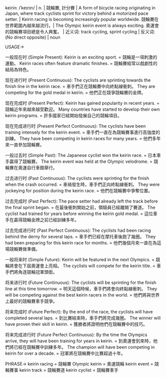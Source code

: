 keirin: /ˈkeɪrɪn/ | n. | 競輪賽, 計分賽 | A form of bicycle racing originating in Japan, where track cyclists sprint for victory behind a motorized pace setter. | Keirin racing is becoming increasingly popular worldwide. 競輪賽在世界範圍內越來越流行。|  The Olympic keirin event is always exciting. 奧運會的競輪賽項目總是令人興奮。 | 近义词: track cycling, sprint cycling | 反义词:  (No direct opposite) | noun


USAGE->

一般现在时 (Simple Present):
Keirin is an exciting sport. = 競輪是一項刺激的運動。
Keirin races often feature dramatic finishes. = 競輪賽經常以戲劇性的結局為特色。

现在进行时 (Present Continuous):
The cyclists are sprinting towards the finish line in the keirin race. = 車手們正在競輪賽中向終點線衝刺。
They are competing for the gold medal in keirin. = 他們正在競爭競輪賽的金牌。

现在完成时 (Present Perfect):
Keirin has gained popularity in recent years. = 競輪近年來越來越受歡迎。
Many countries have started to develop their own keirin programs. = 許多國家已經開始發展自己的競輪項目。

现在完成进行时 (Present Perfect Continuous):
The cyclists have been training intensely for the keirin event. = 車手們一直在為競輪賽事進行高強度的訓練。
They have been competing in keirin races for many years. = 他們多年來一直參加競輪賽。

一般过去时 (Simple Past):
The Japanese cyclist won the keirin race. = 日本車手贏得了競輪賽。
The keirin event was held at the Olympic velodrome. = 競輪賽在奧運自行車館舉行。

过去进行时 (Past Continuous):
The cyclists were sprinting for the finish when the crash occurred. = 車禍發生時，車手們正向終點線衝刺。
They were jockeying for position during the keirin race. = 他們在競輪賽中爭奪位置。

过去完成时 (Past Perfect):
The pace setter had already left the track before the final sprint began. = 在最後衝刺開始之前，領騎員已經離開了賽道。
The cyclist had trained for years before winning the keirin gold medal. = 這位車手在贏得競輪金牌之前已經訓練多年。

过去完成进行时 (Past Perfect Continuous):
The cyclists had been racing behind the derny for several laps. = 車手們已經在摩托車後跑了幾圈。
They had been preparing for this keirin race for months. = 他們幾個月來一直在為這場競輪賽做準備。

一般将来时 (Simple Future):
Keirin will be featured in the next Olympics. = 競輪將會在下屆奧運會上亮相。
The cyclists will compete for the keirin title. = 車手們將角逐競輪冠軍頭銜。

将来进行时 (Future Continuous):
The cyclists will be sprinting for the finish line at this time tomorrow. = 明天這個時候，車手們將會向終點線衝刺。
They will be competing against the best keirin racers in the world. = 他們將與世界上最好的競輪賽車手競爭。

将来完成时 (Future Perfect):
By the end of the race, the cyclists will have completed several laps. = 到比賽結束時，車手們將完成幾圈。
The winner will have proven their skill in keirin. = 獲勝者將證明他們在競輪賽中的技巧。

将来完成进行时 (Future Perfect Continuous):
By the time the Olympics arrive, they will have been training for years in keirin. = 到奧運會到來時，他們將已經在競輪賽中訓練多年。
The champion will have been competing in keirin for over a decade. = 冠軍將在競輪賽中比賽超過十年。


PHRASE->
keirin racing = 競輪賽
Olympic keirin = 奧運競輪
keirin event = 競輪賽事
keirin track = 競輪賽道
keirin cyclist = 競輪賽車手

